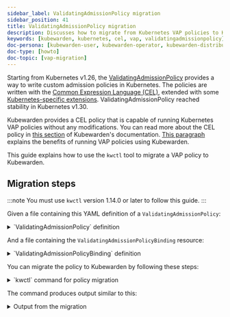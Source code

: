 ```yaml
---
sidebar_label: ValidatingAdmissionPolicy migration
sidebar_position: 41
title: ValidatingAdmissionPolicy migration
description: Discusses how to migrate from Kubernetes VAP policies to Kubewarden.
keywords: [kubewarden, kubernetes, cel, vap, validatingadmissionpolicy]
doc-persona: [kubewarden-user, kubewarden-operator, kubewarden-distributor, kubewarden-integrator]
doc-type: [howto]
doc-topic: [vap-migration]
---
```


<head>
  <link rel="canonical" href="https://docs.kubewarden.io/howtos/vap-migration"/>
</head>

Starting from Kubernetes v1.26, the [ValidatingAdmissionPolicy](https://kubernetes.io/docs/reference/access-authn-authz/validating-admission-policy/)
provides a way to write custom admission policies in Kubernetes. The policies are
written with the [Common Expression Language (CEL)](https://cel.dev/), extended with
some [Kubernetes-specific extensions](https://kubernetes.io/docs/reference/using-api/cel/).
ValidatingAdmissionPolicy reached stability in Kubernetes v1.30.

Kubewarden provides a CEL policy that is capable of running Kubernetes VAP policies without any modifications.
You can read more about the CEL policy in [this section](../tutorials/writing-policies/CEL/01-intro-cel.md) of Kubewarden's documentation.
[This paragraph](../tutorials/writing-policies/CEL/intro-cel#benefits-of-kubewardens-cel-policy-in-comparison-with-validatingadmissionpolicies)
explains the benefits of running VAP policies using Kubewarden.

This guide explains how to use the `kwctl` tool to migrate a VAP policy to Kubewarden.

## Migration steps

:::note
You must use `kwctl` version 1.14.0 or later to follow this guide.
:::

Given a file containing this YAML definition of a `ValidatingAdmissionPolicy`:

<details>

<summary>`ValidatingAdmissionPolicy` definition</summary>

```yaml title="vap.yml"
apiVersion: admissionregistration.k8s.io/v1
kind: ValidatingAdmissionPolicy
metadata:
  name: "force-liveness-probe"
spec:
  failurePolicy: Fail
  variables:
    - name: containers_without_liveness_probe
      expression: |
        object.spec.template.spec.containers.filter(c, !has(c.livenessProbe)).map(c, c.name)
  matchConstraints:
    resourceRules:
      - apiGroups: ["apps"]
        apiVersions: ["v1"]
        operations: ["CREATE", "UPDATE"]
        resources: ["deployments"]
  validations:
    - expression: |
        size(variables.containers_without_liveness_probe) == 0
      messageExpression: |
        'These containers are missing a liveness probe: ' + variables.containers_without_liveness_probe.join(' ')
      reason: Invalid
```

</details>

And a file containing the `ValidatingAdmissionPolicyBinding` resource:

<details>

<summary>`ValidatingAdmissionPolicyBinding` definition</summary>

```yaml title="vap-binding.yml"
apiVersion: admissionregistration.k8s.io/v1
kind: ValidatingAdmissionPolicyBinding
metadata:
  name: "kw-scaffold-demo"
spec:
  policyName: "force-liveness-probe"
  validationActions: [Deny]
  matchResources:
    namespaceSelector:
      matchLabels:
        docs.kubewarden.io/vap-migration: enabled
```

</details>

You can migrate the policy to Kubewarden by following these steps:

<details>

<summary>`kwctl` command for policy migration</summary>

```shell
$ kwctl scaffold vap \
    -p vap.yml \
    -b vap-binding.yml
```

</details>

The command produces output similar to this:

<details>

<summary>Output from the migration</summary>

```shell
2024-06-24T16:00:16.516062Z  WARN kwctl::scaffold: Using the 'latest' version of the CEL policy could lead to unexpected behavior. It is recommended to use a specific version to avoid breaking changes.
apiVersion: policies.kubewarden.io/v1
kind: ClusterAdmissionPolicy
metadata:
  name: kw-scaffold-demo
spec:
  module: ghcr.io/kubewarden/policies/cel-policy:latest
  settings:
    variables:
    - expression: |
        object.spec.template.spec.containers.filter(c, !has(c.livenessProbe)).map(c, c.name)
      name: containers_without_liveness_probe
    validations:
    - expression: |
        size(variables.containers_without_liveness_probe) == 0
      messageExpression: |
        'These containers are missing a liveness probe: ' + variables.containers_without_liveness_probe.join(' ')
      reason: Invalid
  rules:
  - apiGroups:
    - apps
    apiVersions:
    - v1
    resources:
    - deployments
    operations:
    - CREATE
    - UPDATE
  mutating: false
  failurePolicy: Fail
  namespaceSelector:
    matchLabels:
      docs.kubewarden.io/vap-migration: enabled
```

:::note
The command warns the user about the usage of the `latest` version of the CEL policy.
It is recommended to use a specific version to avoid breaking changes.

This can be done using the `--cel-policy` flag, like this:

```shell
$ kwctl scaffold vap \
    --cel-policy ghcr.io/kubewarden/policies/cel-policy:v1.0.1 \
    -p vap.yml \
    -b vap-binding.yml
```

:::

</details>

